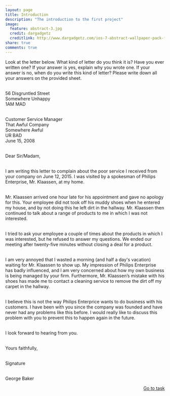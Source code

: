 ```yaml
---
layout: page
title: Introduction
description: "The introduction to the first project"
image:
  feature: abstract-3.jpg
  credit: dargadgetz
  creditlink: http://www.dargadgetz.com/ios-7-abstract-wallpaper-pack-for-iphone-5-and-ipod-touch-retina/
share: true
comments: true
---
```


Look at the letter below. What kind of letter do you think it is? Have you ever written one? If your answer is yes, explain why you wrote one. If your answer is no, when do you write this kind of letter? Please write down all your answers on the provided sheet.

<br>56 Disgruntled Street
<br>Somewhere Unhappy
<br>1AM MAD
 
<br>Customer Service Manager
<br>That Awful Company
<br>Somewhere Awful
<br>UR BAD
<br>June 15, 2008
 
<br>Dear Sir/Madam,

<br>I am writing this letter to complain about the poor service I received from your company on June 12, 2015. I was visited by a spokesman of Philips Enterprise, Mr. Klaassen, at my home.

<br>Mr. Klaassen arrived one hour late for his appointment and gave no apology  for this. Your employee did not took off his muddy shoes when he entered my house, and by not doing this he left dirt in the hallway. Mr. Klaassen then continued to talk about a range of products to me in which I was not interested. 

<br>I tried to ask your employee a couple of times about the products in which I was interested, but he refused to answer my questions. We ended our meeting after twenty-five minutes without closing a deal for a product.

<br>I am very annoyed that I wasted a morning (and half a day's vacation) waiting for Mr. Klaassen to show up. My impression of Philips Enterprise has badly influenced,  and I am very concerned about how my own business is being managed by your firm. Furthermore, Mr. Klaassen’s mistake with his shoes has made me to contact a cleaning service to remove the dirt off my carpet in the hallway.


<br>I believe this is not the way Philips Enterprice wants to do business with his customers. I have been with you since the company was founded and have never had any problems like this before. I would really like to discuss this problem with you to prevent this to happen again in the future. 

<br>I look forward to hearing from you.

<br>Yours faithfully,
 

<br>Signature
 
<br>George Baker






<div style="float: right"> 
<a href="{{ site.url }}/retail/writing/task/" class="btn">Go to task</a>
</div>

